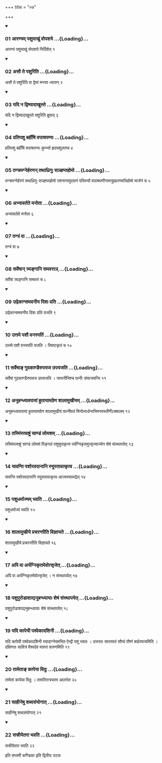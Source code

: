 +++
title = "०७"

+++

<div class="js_include" includetitle="true" newlevelforh1="3" unfilled="" url="/vedAH_yajuH/taittirIyam/sUtram/ApastambaH/shrautam/vishvAsa-prastutiH/14/07/01_AraNyam_pashumAkhuM_vopashaye.md">
<details open><summary><h3>01 आरण्यम् पशुमाखुं वोपशये ...{Loading}...</h3></summary>

आरण्यं पशुमाखुं वोपशये निर्दिशेत् १
</details>
</div>


<div class="js_include" includetitle="true" newlevelforh1="3" unfilled="" url="/vedAH_yajuH/taittirIyam/sUtram/ApastambaH/shrautam/vishvAsa-prastutiH/14/07/02_asau_te_pashuriti.md">
<details open><summary><h3>02 असौ ते पशुरिति ...{Loading}...</h3></summary>

असौ ते पशुरिति वा द्वेष्यं मनसा ध्यायन् २
</details>
</div>


<div class="js_include" includetitle="true" newlevelforh1="3" unfilled="" url="/vedAH_yajuH/taittirIyam/sUtram/ApastambaH/shrautam/vishvAsa-prastutiH/14/07/03_yadi_na_dviShyAdAkhuste.md">
<details open><summary><h3>03 यदि न द्विष्यादाखुस्ते ...{Loading}...</h3></summary>

यदि न द्विष्यादाखुस्ते पशुरिति ब्रूयात् ३
</details>
</div>


<div class="js_include" includetitle="true" newlevelforh1="3" unfilled="" url="/vedAH_yajuH/taittirIyam/sUtram/ApastambaH/shrautam/vishvAsa-prastutiH/14/07/04_pratipashu_barhIMShi_vapAshrapaNyaH.md">
<details open><summary><h3>04 प्रतिपशु बर्हींषि वपाश्रपण्यः ...{Loading}...</h3></summary>

प्रतिपशु बर्हींषि वपाश्रपण्यः कुम्भ्यो हृदयशूलाश्च ४
</details>
</div>


<div class="js_include" includetitle="true" newlevelforh1="3" unfilled="" url="/vedAH_yajuH/taittirIyam/sUtram/ApastambaH/shrautam/vishvAsa-prastutiH/14/07/05_tantramagnerharaNan_tathAdhriguH_sanjnaptahomo.md">
<details open><summary><h3>05 तन्त्रमग्नेर्हरणन् तथाध्रिगुः सञ्ज्ञप्तहोमो ...{Loading}...</h3></summary>

तन्त्रमग्नेर्हरणं तथाध्रिगुः सञ्ज्ञप्तहोमो रशनानामुदसनं परिवप्यौ वपाश्रपणीनामनुप्रहरणमभिहोमो मार्जनं च ५
</details>
</div>


<div class="js_include" includetitle="true" newlevelforh1="3" unfilled="" url="/vedAH_yajuH/taittirIyam/sUtram/ApastambaH/shrautam/vishvAsa-prastutiH/14/07/06_abhyAvartate_manotA.md">
<details open><summary><h3>06 अभ्यावर्तते मनोता ...{Loading}...</h3></summary>

अभ्यावर्तते मनोता ६
</details>
</div>


<div class="js_include" includetitle="true" newlevelforh1="3" unfilled="" url="/vedAH_yajuH/taittirIyam/sUtram/ApastambaH/shrautam/vishvAsa-prastutiH/14/07/07_tantraM_vA.md">
<details open><summary><h3>07 तन्त्रं वा ...{Loading}...</h3></summary>

तन्त्रं वा ७
</details>
</div>


<div class="js_include" includetitle="true" newlevelforh1="3" unfilled="" url="/vedAH_yajuH/taittirIyam/sUtram/ApastambaH/shrautam/vishvAsa-prastutiH/14/07/08_sarveShAn_tryangAni_samavatta~n.md">
<details open><summary><h3>08 सर्वेषान् त्र्यङ्गानि समवत्तञ् ...{Loading}...</h3></summary>

सर्वेषां त्र्यङ्गानि समवत्तं च ८
</details>
</div>


<div class="js_include" includetitle="true" newlevelforh1="3" unfilled="" url="/vedAH_yajuH/taittirIyam/sUtram/ApastambaH/shrautam/vishvAsa-prastutiH/14/07/09_udrekAnsamavanIya_dishaH_prati.md">
<details open><summary><h3>09 उद्रेकान्समवनीय दिशः प्रति ...{Loading}...</h3></summary>

उद्रेकान्समवनीय दिशः प्रति यजति ९
</details>
</div>


<div class="js_include" includetitle="true" newlevelforh1="3" unfilled="" url="/vedAH_yajuH/taittirIyam/sUtram/ApastambaH/shrautam/vishvAsa-prastutiH/14/07/10_uttame_pashau_vanaspatiM.md">
<details open><summary><h3>10 उत्तमे पशौ वनस्पतिं ...{Loading}...</h3></summary>

उत्तमे पशौ वनस्पतिं यजति । स्विष्टकृतं च १०
</details>
</div>


<div class="js_include" includetitle="true" newlevelforh1="3" unfilled="" url="/vedAH_yajuH/taittirIyam/sUtram/ApastambaH/shrautam/vishvAsa-prastutiH/14/07/11_sarveShA~N_gudakANDairupayaja_upayajati.md">
<details open><summary><h3>11 सर्वेषाङ् गुदकाण्डैरुपयज उपयजति ...{Loading}...</h3></summary>

सर्वेषां गुदकाण्डैरुपयज उपयजति । जाघनीभिश्च पत्नीः संयाजयन्ति ११
</details>
</div>


<div class="js_include" includetitle="true" newlevelforh1="3" unfilled="" url="/vedAH_yajuH/taittirIyam/sUtram/ApastambaH/shrautam/vishvAsa-prastutiH/14/07/12_anUbandhyAvapAyAM_hutAyAmagreNa_shAlAmukhIyam.md">
<details open><summary><h3>12 अनूबन्ध्यावपायां हुतायामग्रेण शालामुखीयम् ...{Loading}...</h3></summary>

अनूबन्ध्यावपायां हुतायामग्रेण शालामुखीयं पात्नीवतं मिनोत्यधोनाभिमनवस्तीर्णेऽचषालम् १२
</details>
</div>


<div class="js_include" includetitle="true" newlevelforh1="3" unfilled="" url="/vedAH_yajuH/taittirIyam/sUtram/ApastambaH/shrautam/vishvAsa-prastutiH/14/07/13_tasmiMstvAShTraM_sANDaM_lomasham.md">
<details open><summary><h3>13 तस्मिंस्त्वाष्ट्रं साण्डं लोमशम् ...{Loading}...</h3></summary>

तस्मिंस्त्वाष्ट्रं साण्डं लोमशं पिङ्गलं पशुमुपाकृत्य पर्यग्निकृतमुत्सृज्याज्येन शेषं संस्थापयेत् १३
</details>
</div>


<div class="js_include" includetitle="true" newlevelforh1="3" unfilled="" url="/vedAH_yajuH/taittirIyam/sUtram/ApastambaH/shrautam/vishvAsa-prastutiH/14/07/14_yAvanti_pashoravadAnAni_syustAvatkRtva.md">
<details open><summary><h3>14 यावन्ति पशोरवदानानि स्युस्तावत्कृत्व ...{Loading}...</h3></summary>

यावन्ति पशोरवदानानि स्युस्तावत्कृत्व आज्यस्यावद्येत् १४
</details>
</div>


<div class="js_include" includetitle="true" newlevelforh1="3" unfilled="" url="/vedAH_yajuH/taittirIyam/sUtram/ApastambaH/shrautam/vishvAsa-prastutiH/14/07/15_pashudharmAjyam_bhavati.md">
<details open><summary><h3>15 पशुधर्माज्यम् भवति ...{Loading}...</h3></summary>

पशुधर्माज्यं भवति १५
</details>
</div>


<div class="js_include" includetitle="true" newlevelforh1="3" unfilled="" url="/vedAH_yajuH/taittirIyam/sUtram/ApastambaH/shrautam/vishvAsa-prastutiH/14/07/16_shAlAmukhIye_pracharantIti_vijnAyate.md">
<details open><summary><h3>16 शालामुखीये प्रचरन्तीति विज्ञायते ...{Loading}...</h3></summary>

शालामुखीये प्रचरन्तीति विज्ञायते १६
</details>
</div>


<div class="js_include" includetitle="true" newlevelforh1="3" unfilled="" url="/vedAH_yajuH/taittirIyam/sUtram/ApastambaH/shrautam/vishvAsa-prastutiH/14/07/17_api_vA_aryagnikRtamevotsRjet.md">
<details open><summary><h3>17 अपि वा अर्यग्निकृतमेवोत्सृजेत् ...{Loading}...</h3></summary>

अपि वा अर्यग्निकृतमेवोत्सृजेत् । न संस्थापयेत् १७
</details>
</div>


<div class="js_include" includetitle="true" newlevelforh1="3" unfilled="" url="/vedAH_yajuH/taittirIyam/sUtram/ApastambaH/shrautam/vishvAsa-prastutiH/14/07/18_pashupuroDAshAdyanUbandhyAyAH_sheShaM_saMsthApayet.md">
<details open><summary><h3>18 पशुपुरोडाशाद्यनूबन्ध्यायाः शेषं संस्थापयेत् ...{Loading}...</h3></summary>

पशुपुरोडाशाद्यनूबन्ध्यायाः शेषं संस्थापयेत् १८
</details>
</div>


<div class="js_include" includetitle="true" newlevelforh1="3" unfilled="" url="/vedAH_yajuH/taittirIyam/sUtram/ApastambaH/shrautam/vishvAsa-prastutiH/14/07/19_yadi_kApeyI_pashvekAdashinI.md">
<details open><summary><h3>19 यदि कापेयी पश्वेकादशिनी ...{Loading}...</h3></summary>

यदि कापेयी पश्वेकादशिनी स्यादाग्नेयमभित ऐन्द्रौ पशू भवतः । उत्तरतः सारस्वतं सौम्यं पौष्णं बार्हस्पत्यमिति । दक्षिणतः सावित्रं वैश्वदेवं मारुतं वारुणमिति १९
</details>
</div>


<div class="js_include" includetitle="true" newlevelforh1="3" unfilled="" url="/vedAH_yajuH/taittirIyam/sUtram/ApastambaH/shrautam/vishvAsa-prastutiH/14/07/20_tAmetA~N_kApeyA_viduH.md">
<details open><summary><h3>20 तामेताङ् कापेया विदुः ...{Loading}...</h3></summary>

तामेतां कापेया विदुः । तामतिरात्रचरम आलभेत २०
</details>
</div>


<div class="js_include" includetitle="true" newlevelforh1="3" unfilled="" url="/vedAH_yajuH/taittirIyam/sUtram/ApastambaH/shrautam/vishvAsa-prastutiH/14/07/21_sAhIneShu_shabdasaMyogAt.md">
<details open><summary><h3>21 साहीनेषु शब्दसंयोगात् ...{Loading}...</h3></summary>

साहीनेषु शब्दसंयोगात् २१
</details>
</div>


<div class="js_include" includetitle="true" newlevelforh1="3" unfilled="" url="/vedAH_yajuH/taittirIyam/sUtram/ApastambaH/shrautam/vishvAsa-prastutiH/14/07/22_sattrIyetarA_bhavati.md">
<details open><summary><h3>22 सत्त्रीयेतरा भवति ...{Loading}...</h3></summary>

सत्त्रीयेतरा भवति २२
</details>
</div>



  
इति सप्तमी कण्डिका 
इति द्वितीयः पटलः
